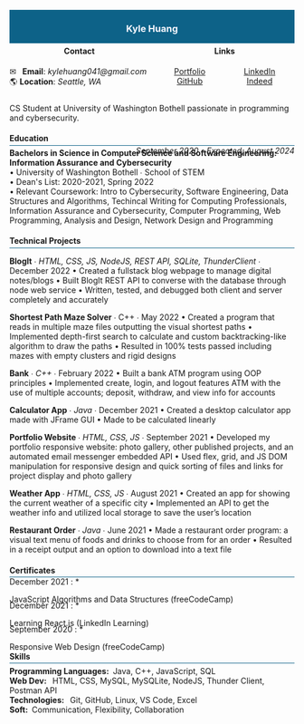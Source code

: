 <div width="100%" height="100%" style="background: #0d6288; display: flex; justify-content: center; align-items: center;margin: -15px 0 -20px 0;">
    <h3 width="100%" height="100%" style="text-align: center; color: ghostwhite;">
        Kyle Huang
    </h3>
</div>

<div width="100%" height="100%" style="display: flex; justify-content: space-evenly; align-center: center;">
    <div style="width: 100%; height: 100%; margin-right: 10px; padding: 5px 0 10px 0;">
        <h4 style="text-align: center;">Contact</h4>
        <span>&#9993;&ensp; <b>Email</b>: <em>kylehuang041@gmail.com</em></span><br>
        <span>&#127758; <b>Location</b>: <em>Seattle, WA</em></span>
    </div>
    <div style="width: 100%; height: 100%; display: flex; flex-direction: column; justify-content: center; padding: 5px 0;">
        <h4 style="text-align: center;">Links</h4>
        <div style="display: flex; flex-direction: row; width: 100%;
        height: 100%; justify-content: space-around;">
            <div style="width: 100%; height: 100%; text-align: center;">
                <a target="_blank" href="https://kylehuang041.github.io/Portfolio/">Portfolio</a><br>
                <a target="_blank" href="https://github.com/kylehuang041">GitHub</a><br>
            </div>
            <div style="width: 100%; height: 100%; text-align: center;">
                <a target="_blank" href="https://www.linkedin.com/in/kyle-h/">LinkedIn</a><br>
                <a target="_blank" href="https://my.indeed.com/p/kyleh-r7behmb">Indeed</a><br>
            </div>
        </div>
    </div>
</div>

CS Student at University of Washington Bothell passionate in programming and cybersecurity.

#### Education

<hr style="background: #0d6288; margin: -15px 0 -15px 0;">

<p style="margin: 20px 0 0 0;"></p>
<p style="margin: -20px 0 -30px 0; text-align: right;"><i>September 2020 - Expected, August 2024</i></p><br>
<strong>Bachelors in Science in Computer Science and Software Engineering: Information Assurance and Cybersecurity</strong><br>
•	University of Washington Bothell ∙ School of STEM<br>
•	Dean's List: 2020-2021, Spring 2022<br>
•	Relevant Coursework: Intro to Cybersecurity, Software Engineering, Data Structures and Algorithms, Techincal Writing for Computing Professionals, Information Assurance and Cybersecurity, Computer Programming, Web Programming, Analysis and Design, Network Design and Programming

#### Technical Projects

<hr style="background: #0d6288; margin: -15px 0 5px 0;">

<strong>BlogIt</strong> ∙ <em>HTML, CSS, JS, NodeJS, REST API, SQLite, ThunderClient</em> ∙ December 2022
•	Created a fullstack blog webpage to manage digital notes/blogs
•	Built BlogIt REST API to converse with the database through node web service
•	Written, tested, and debugged both client and server completely and accurately

<strong>Shortest Path Maze Solver</strong> ∙ C++ ∙ May 2022
•	Created a program that reads in multiple maze files outputting the visual shortest paths
•	Implemented depth-first search to calculate and custom backtracking-like algorithm to draw the paths
•	Resulted in 100% tests passed including mazes with empty clusters and rigid designs

<strong>Bank</strong> ∙ <em>C++</em> ∙ February 2022
•	Built a bank ATM program using OOP principles
•	Implemented create, login, and logout features ATM with the use of multiple accounts; deposit, withdraw, and view info for accounts

<strong>Calculator App</strong> ∙ <em>Java</em> ∙ December 2021
•	Created a desktop calculator app made with JFrame GUI
•	Made to be calculated linearly

<strong>Portfolio Website</strong> ∙ <em>HTML, CSS, JS</em> ∙ September 2021
•	Developed my portfolio responsive website: photo gallery, other published projects, and an automated email messenger embedded API
•	Used flex, grid, and JS DOM manipulation for responsive design and quick sorting of files and links for project display and photo gallery

<strong>Weather App</strong> ∙ <em>HTML, CSS, JS</em> ∙ August 2021
•	Created an app for showing the current weather of a specific city
•	Implemented an API to get the weather info and utilized local storage to save the user’s location

<strong>Restaurant Order</strong> ∙ <em>Java</em> ∙ June 2021
•	Made a restaurant order program: a visual text menu of foods and drinks to choose from for an order
•	Resulted in a receipt output and an option to download into a text file


#### Certificates

<hr style="background: #0d6288; margin: -15px 0 -15px 0;">

December 2021
: * <p style="margin-bottom: -20px;">JavaScript Algorithms and Data Structures (freeCodeCamp)</p>

December 2021
: * <p style="margin-bottom: -20px;">Learning React.js (LinkedIn Learning)</p>

September 2020
: * <p style="margin-bottom: -20px;">Responsive Web Design (freeCodeCamp)</p>

#### Skills

<hr style="background: #0d6288; margin: -15px 0 5px 0;">

<p style="margin: 0px;"><strong>Programming Languages:</strong>&ensp;Java, C++, JavaScript, SQL</p>
<p style="margin: 0px;"><strong>Web Dev: </strong>&ensp;HTML, CSS, MySQL, MySQLite, NodeJS, Thunder Client, Postman API</p>
<p style="margin: 0px;"><strong>Technologies: </strong>&ensp;Git, GitHub, Linux, VS Code, Excel</p>
<p style="margin: 0;"><strong>Soft:</strong>&ensp;Communication, Flexibility, Collaboration</p>
